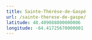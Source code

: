 ```yaml
---
title: Sainte-Thérèse-de-Gaspé
url: /sainte-therese-de-gaspe/
latitude: 48.409088800000006
longitude: -64.41725670000001
---
```

